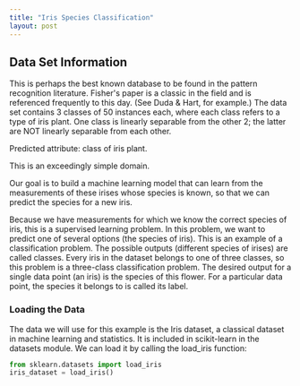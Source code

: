 ```yaml
---
title: "Iris Species Classification"
layout: post
---
```


## Data Set Information ##

This is perhaps the best known database to be found in the pattern recognition literature. Fisher's paper is a classic in the field and is referenced frequently to this day. (See Duda & Hart, for example.) The data set contains 3 classes of 50 instances each, where each class refers to a type of iris plant. One class is linearly separable from the other 2; the latter are NOT linearly separable from each other.

Predicted attribute: class of iris plant.

This is an exceedingly simple domain.

Our goal is to build a machine learning model that can learn from the measurements of these irises whose species is known, so that we can predict the species for a new
iris.

Because we have measurements for which we know the correct species of iris, this is a supervised learning problem. In this problem, we want to predict one of several
options (the species of iris). This is an example of a classification problem. The possible outputs (different species of irises) are called classes. Every iris in the dataset belongs to one of three classes, so this problem is a three-class classification problem. The desired output for a single data point (an iris) is the species of this flower. For a particular data point, the species it belongs to is called its label.

### Loading the Data ###
The data we will use for this example is the Iris dataset, a classical dataset in machine learning and statistics. It is included in scikit-learn in the datasets module. We can load it by calling the load_iris function:

```python
from sklearn.datasets import load_iris
iris_dataset = load_iris()
```
